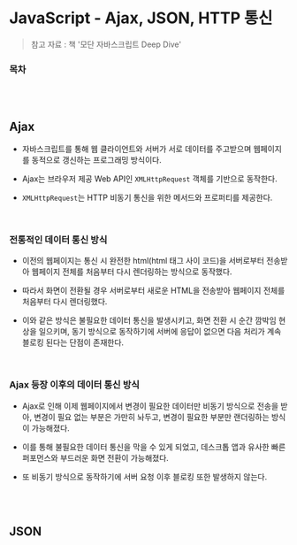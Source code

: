 # JavaScript - Ajax, JSON, HTTP 통신

> 참고 자료 : 책 '모단 자바스크립트 Deep Dive'

<!-- <br/> -->

### 목차

  <!-- - <a href=""></a> -->
  <!-- - <a href=""></a> -->

<br/><br/>

## Ajax

- 자바스크립트를 통해 웹 클라이언트와 서버가 서로 데이터를 주고받으며 웹페이지를 동적으로 갱신하는 프로그래밍 방식이다.

- Ajax는 브라우저 제공 Web API인 `XMLHttpRequest` 객체를 기반으로 동작한다.

- `XMLHttpRequest`는 HTTP 비동기 통신을 위한 메서드와 프로퍼티를 제공한다.

<br/>

### 전통적인 데이터 통신 방식

- 이전의 웹페이지는 통신 시 완전한 html(html 태그 사이 코드)을 서버로부터 전송받아 웹페이지 전체를 처음부터 다시 렌더링하는 방식으로 동작했다.

- 따라서 화면이 전환될 경우 서버로부터 새로운 HTML을 전송받아 웹페이지 전체를 처음부터 다시 렌더링했다.

- 이와 같은 방식은 불필요한 데이터 통신을 발생시키고, 화면 전환 시 순간 깜박임 현상을 일으키며, 동기 방식으로 동작하기에 서버에 응답이 없으면 다음 처리가 계속 블로킹 된다는 단점이 존재한다.

<br/>

### Ajax 등장 이후의 데이터 통신 방식

- Ajax로 인해 이제 웹페이지에서 변경이 필요한 데이터만 비동기 방식으로 전송을 받아, 변경이 필요 없는 부분은 가만히 놔두고, 변경이 필요한 부분만 랜더링하는 방식이 가능해졌다.

- 이를 통해 불필요한 데이터 통신을 막을 수 있게 되었고, 데스크톱 앱과 유사한 빠른 퍼포먼스와 부드러운 화면 전환이 가능해졌다.

- 또 비동기 방식으로 동작하기에 서버 요청 이후 블로킹 또한 발생하지 않는다.

<br/><br/>

## JSON

<br/>
